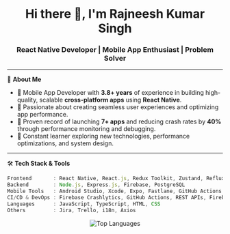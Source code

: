 <h1 align="center">Hi there 👋, I'm Rajneesh Kumar Singh</h1>
<h3 align="center">React Native Developer | Mobile App Enthusiast | Problem Solver</h3>

---

🎯 **About Me**

- 🔧 Mobile App Developer with **3.8+ years** of experience in building high-quality, scalable **cross-platform apps** using **React Native**.
- 📱 Passionate about creating seamless user experiences and optimizing app performance.
- 🚀 Proven record of launching **7+ apps** and reducing crash rates by **40%** through performance monitoring and debugging.
- 🧠 Constant learner exploring new technologies, performance optimizations, and system design.

---

🛠️ **Tech Stack & Tools**

```js
Frontend       : React Native, React.js, Redux Toolkit, Zustand, Reflux, React Navigation  
Backend        : Node.js, Express.js, Firebase, PostgreSQL  
Mobile Tools   : Android Studio, Xcode, Expo, Fastlane, GitHub Actions  
CI/CD & DevOps : Firebase Crashlytics, GitHub Actions, REST APIs, Firebase Dynamic Links  
Languages      : JavaScript, TypeScript, HTML, CSS  
Others         : Jira, Trello, i18n, Axios
```

<p align="center">
  <img src="https://github-readme-stats.vercel.app/api/top-langs/?username=yourusername&layout=compact&theme=react" alt="Top Languages" />
</p>

